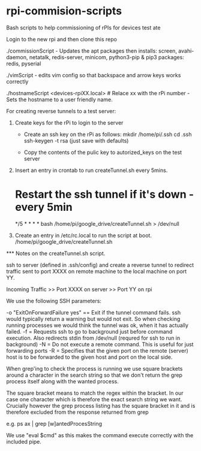 # rpi-commision-scripts
Bash scripts to help commissioning of rPIs for devices test ate 

Login to the new rpi and then clone this repo

./commissionScript - Updates the apt packages then installs: screen, avahi-daemon, netatalk, redis-server, minicom, python3-pip
                     & pip3 packages: redis, pyserial
                     
./vimScript - edits vim config so that backspace and arrow keys works correctly

./hostnameScript <devices-rpiXX.local>  # Relace xx with the rPi number - Sets the hostname to a user friendly name.

For creating reverse tunnels to a test server:

1. Create keys for the rPi to login to the server

   - Create an ssh key on the rPi as follows:
      mkdir /home/pi/.ssh
      cd .ssh
      ssh-keygen -t rsa  (just save with defaults)

   - Copy the contents of the pulic key to autorized_keys on the test server

2. Insert an entry in crontab to run createTunnel.sh every 5mins.
   # Restart the ssh tunnel if it's down - every 5min
   */5 * * * * bash /home/pi/google_drive/createTunnel.sh > /dev/null

3. Create an entry in /etc/rc.local to run the script at boot.
   /home/pi/google_drive/createTunnel.sh

*** Notes on the createTunnel.sh script.

ssh to server (defined in .ssh/config) and create a reverse tunnel to redirect traffic sent
to port XXXX  on remote machine to the local machine on port YY.

Incoming Traffic >> Port XXXX on server >> Port YY on rpi

We use the following SSH parameters:

-o "ExitOnForwardFailure yes" == Exit if the tunnel command fails. ssh would typically return a
                                 warning but would not exit.  So when checking running processes
                                 we would think the tunnel was ok, when it has actually failed.
-f = Requests ssh to go to background just before command execution.
     Also redirects stdin from /dev/null (requred for ssh to run in background)
-N = Do not execute a remote command.  This is useful for just forwarding ports
-R = Specifies that the given port on the remote (server) host is to be forwarded to the
     given host and port on the local side.

When grep'ing to check the process is running we use square brackets around a character in the search
string so that we don't return the grep process itself along with the wanted process.

The square bracket means to match the regex within the bracket.  In our case one character which is therefore
the exact search string we want.  Crucially however the grep process listing has the square bracket in it and
is therefore excluded from the response returned from grep

e.g. ps ax | grep [w]antedProcesString

We use "eval $cmd" as this makes the command execute correctly with the included pipe.
